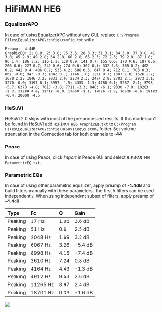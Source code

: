 # HiFiMAN HE6

### EqualizerAPO
In case of using EqualizerAPO without any GUI, replace `C:\Program Files\EqualizerAPO\config\config.txt`
with:
```
Preamp: -4.4dB
GraphicEQ: 21 0.0; 23 3.8; 25 3.5; 28 3.3; 31 3.1; 34 3.0; 37 3.0; 41 3.0; 45 2.9; 49 2.8; 54 2.8; 60 2.8; 66 2.7; 72 2.3; 79 2.0; 87 1.8; 96 1.4; 106 1.2; 116 1.1; 128 0.9; 141 0.7; 155 0.6; 170 0.6; 187 0.6; 206 0.6; 227 0.7; 249 0.6; 274 0.6; 302 0.5; 332 0.3; 365 0.2; 402 0.2; 442 0.4; 486 0.2; 535 0.2; 588 0.5; 647 0.4; 712 0.1; 783 0.3; 861 -0.0; 947 -0.3; 1042 0.1; 1146 1.0; 1261 0.7; 1387 1.0; 1526 1.7; 1678 2.2; 1846 3.2; 2031 2.9; 2234 2.3; 2457 2.8; 2703 2.1; 2973 1.1; 3270 -0.0; 3597 0.1; 3957 -1.5; 4353 -1.3; 4788 0.1; 5267 -2.1; 5793 -5.7; 6373 -4.8; 7010 -3.8; 7711 -3.3; 8482 -6.1; 9330 -7.0; 10263 -2.2; 11289 0.0; 12418 -0.0; 13660 -2.1; 15026 -2.5; 16529 -0.6; 18182 -0.4; 20000 -4.5
```

### HeSuVi
HeSuVi 2.0 ships with most of the pre-processed results. If this model can't be found in HeSuVi add
`HiFiMAN HE6 GraphicEQ.txt` to `C:\Program Files\EqualizerAPO\config\HeSuVi\eq\custom\` folder.
Set volume attenuation in the Connection tab for both channels to **-44**

### Peace
In case of using Peace, click *Import* in Peace GUI and select `HiFiMAN HE6 ParametricEQ.txt`.

### Parametric EQs
In case of using other parametric equalizer, apply preamp of **-4.4dB** and build filters manually
with these parameters. The first 5 filters can be used independently.
When using independent subset of filters, apply preamp of **-4.4dB**.

| Type    | Fc       |    Q | Gain    |
|:--------|:---------|:-----|:--------|
| Peaking | 17 Hz    | 1.06 | 3.6 dB  |
| Peaking | 51 Hz    | 0.6  | 2.5 dB  |
| Peaking | 2048 Hz  | 1.69 | 3.2 dB  |
| Peaking | 6067 Hz  | 3.26 | -5.4 dB |
| Peaking | 8998 Hz  | 4.15 | -7.4 dB |
| Peaking | 2610 Hz  | 7.24 | 0.8 dB  |
| Peaking | 4164 Hz  | 4.43 | -1.3 dB |
| Peaking | 4912 Hz  | 9.53 | 2.6 dB  |
| Peaking | 11265 Hz | 3.97 | 2.4 dB  |
| Peaking | 18701 Hz | 0.33 | -1.6 dB |

![](https://raw.githubusercontent.com/jaakkopasanen/AutoEq/master/results/innerfidelity/sbaf-serious/HiFiMAN%20HE6/HiFiMAN%20HE6.png)